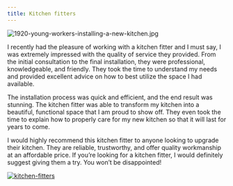 ```yaml
---
title: Kitchen fitters
---
```


![1920-young-workers-installing-a-new-kitchen.jpg](/1920-young-workers-installing-a-new-kitchen.jpg)

I recently had the pleasure of working with a kitchen fitter and I must say, I was extremely impressed with the quality of service they provided. From the initial consultation to the final installation, they were professional, knowledgeable, and friendly. They took the time to understand my needs and provided excellent advice on how to best utilize the space I had available.

The installation process was quick and efficient, and the end result was stunning. The kitchen fitter was able to transform my kitchen into a beautiful, functional space that I am proud to show off. They even took the time to explain how to properly care for my new kitchen so that it will last for years to come.

I would highly recommend this kitchen fitter to anyone looking to upgrade their kitchen. They are reliable, trustworthy, and offer quality workmanship at an affordable price. If you’re looking for a kitchen fitter, I would definitely suggest giving them a try. You won’t be disappointed!

[![kitchen-fitters](<https://dabuttonfactory.com/button.png?t=CHECK+SERVICE&f=Noto+Sans-Bold&ts=26&tc=fff&hp=45&vp=20&c=11&bgt=unicolored&bgc=4bd42f>)](<https://londonexpertfinder.com/link>)